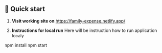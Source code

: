 ## 🚀 Quick start

1.  **Visit working site on**
    https://family-expense.netlify.app/

2.  **Instructions for local run**
    Here will be instruction how to run application localy

npm install
npm start

